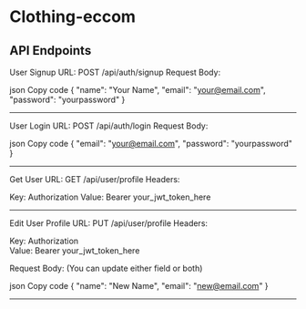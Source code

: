 # Clothing-eccom

API Endpoints
----
User Signup
URL: POST /api/auth/signup
Request Body:

json
Copy code
{
  "name": "Your Name",
  "email": "your@email.com",
  "password": "yourpassword"
}

----
User Login
URL: POST /api/auth/login
Request Body:

json
Copy code
{
  "email": "your@email.com",
  "password": "yourpassword"
}

----
Get User 
URL: GET /api/user/profile
Headers:

Key:    Authorization
Value:  Bearer your_jwt_token_here

----
Edit User Profile
URL: PUT /api/user/profile
Headers:

Key:    Authorization  
Value:  Bearer your_jwt_token_here

Request Body: (You can update either field or both)

json
Copy code
{
  "name": "New Name",
  "email": "new@email.com"
}

----
